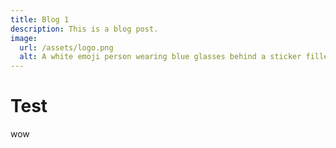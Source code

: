 ```yaml
---
title: Blog 1 
description: This is a blog post.
image:
  url: /assets/logo.png
  alt: A white emoji person wearing blue glasses behind a sticker filled laptop
---
```


# Test

wow
